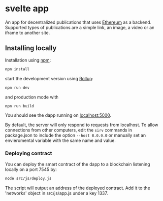 

# svelte app

An app for decentralized publications that uses [Ethereum](https://ethereum.org/en/what-is-ethereum/) as a backend.
Supported types of publications are a simple link, an image, a video or an iframe to another site. 

## Installing locally

Installation using [npm](https://www.npmjs.com):

```bash
npm install
```

start the development version using [Rollup](https://rollupjs.org):

```bash
npm run dev
```

and production mode with

```bash
npm run build
```

You should see the dapp running on [localhost:5000](http://localhost:5000). 

By default, the server will only respond to requests from localhost. To allow connections from other computers, edit the `sirv` commands in package.json to include the option `--host 0.0.0.0` or manually set an envieromental variable with the same name and value.

### Deploying contract

You can deploy the smart contract of the dapp to a blockchain listening locally on a port 7545 by:
```bash
node src/js/deploy.js
```
The script will output an address of the deployed contract. Add it to the 'networks' object  in src/js/app.js under  a key 1337.


